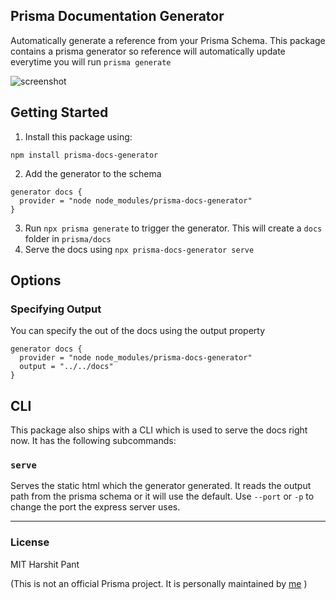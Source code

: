 ## Prisma Documentation Generator

Automatically generate a reference from your Prisma Schema. This package contains a prisma generator so reference will automatically update everytime you will run `prisma generate`

![screenshot](https://user-images.githubusercontent.com/22195362/89097596-edeadc00-d3fd-11ea-91ea-86d5d8076da0.png)

## Getting Started

1. Install this package using:

```shell
npm install prisma-docs-generator
```

2. Add the generator to the schema

```prisma
generator docs {
  provider = "node node_modules/prisma-docs-generator"
}
```

3. Run `npx prisma generate` to trigger the generator. This will create a `docs` folder in `prisma/docs`
4. Serve the docs using `npx prisma-docs-generator serve`

## Options

### Specifying Output

You can specify the out of the docs using the output property

```prisma
generator docs {
  provider = "node node_modules/prisma-docs-generator"
  output = "../../docs"
}
```

## CLI

This package also ships with a CLI which is used to serve the docs right now. It has the following subcommands:

### `serve`

Serves the static html which the generator generated. It reads the output path from the prisma schema or it will use the default.
Use `--port` or `-p` to change the port the express server uses.

---

### License

MIT Harshit Pant

(This is not an official Prisma project. It is personally maintained by [me](https://github.com/pantharshit00) )
